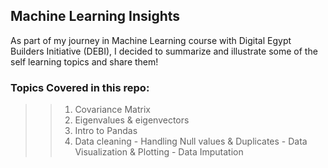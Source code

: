 ## Machine Learning Insights 
As part of my journey in Machine Learning course with Digital Egypt Builders Initiative (DEBI), I decided to summarize and illustrate some of the self learning topics and share them!
### Topics Covered in this repo:
>> 1. Covariance Matrix
>> 2. Eigenvalues & eigenvectors
>> 3. Intro to Pandas
>> 4. Data cleaning 
          - Handling Null values & Duplicates
          - Data Visualization & Plotting 
          - Data Imputation 
